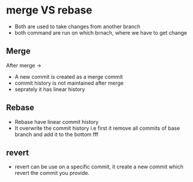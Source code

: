 # merge VS rebase 
- Both are used to take changes from another branch 
- both command are run on which brnach, where we have to get change
## Merge  
After merge ->
- A new commit is created as a merge commit 
- commit history is not maintained after merge 
- seprately it has linear history 

## Rebase 
- Rebase have linear commit history 
- It overwrite the commit history i.e first it remove all commits of base branch and add it to the bottom fff


## revert 
- revert can be use on a specific commit, it create a new commit which revert the commit you provide. 
  